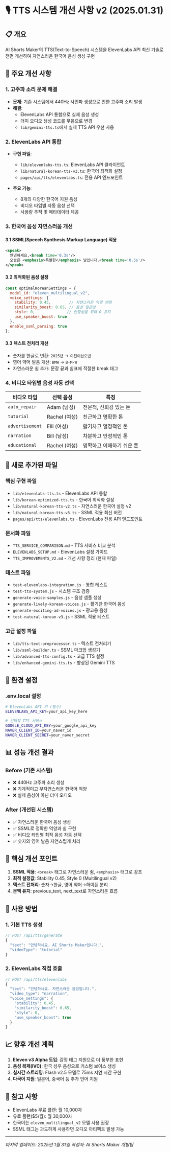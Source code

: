 # 🎙️ TTS 시스템 개선 사항 v2 (2025.01.31)

## 📋 개요
AI Shorts Maker의 TTS(Text-to-Speech) 시스템을 ElevenLabs API 최신 기술로 전면 개선하여 자연스러운 한국어 음성 생성 구현

## 🚀 주요 개선 사항

### 1. 고주파 소리 문제 해결
- **문제**: 기존 시스템에서 440Hz 사인파 생성으로 인한 고주파 소리 발생
- **해결**: 
  - ElevenLabs API 통합으로 실제 음성 생성
  - 더미 오디오 생성 코드를 무음으로 변경
  - `lib/gemini-tts.ts`에서 실제 TTS API 우선 사용

### 2. ElevenLabs API 통합
- **구현 파일**:
  - `lib/elevenlabs-tts.ts`: ElevenLabs API 클라이언트
  - `lib/natural-korean-tts-v3.ts`: 한국어 최적화 설정
  - `pages/api/tts/elevenlabs.ts`: 전용 API 엔드포인트

- **주요 기능**:
  - 8개의 다양한 한국어 지원 음성
  - 비디오 타입별 자동 음성 선택
  - 사용량 추적 및 메타데이터 제공

### 3. 한국어 음성 자연스러움 개선

#### 3.1 SSML(Speech Synthesis Markup Language) 적용
```xml
<speak>
  안녕하세요,<break time='0.3s'/> 
  오늘은 <emphasis>특별한</emphasis> 날입니다.<break time='0.5s'/>
</speak>
```

#### 3.2 최적화된 음성 설정
```javascript
const optimalKoreanSettings = {
  model_id: "eleven_multilingual_v2",
  voice_settings: {
    stability: 0.45,        // 자연스러운 억양 변화
    similarity_boost: 0.65, // 음성 일관성
    style: 0,              // 안정성을 위해 0 유지
    use_speaker_boost: true
  },
  enable_ssml_parsing: true
};
```

#### 3.3 텍스트 전처리 개선
- 숫자를 한글로 변환: `2025년` → `이천이십오년`
- 영어 약어 발음 개선: `BMW` → `B-M-W`
- 자연스러운 쉼 추가: 문장 끝과 쉼표에 적절한 break 태그

### 4. 비디오 타입별 음성 자동 선택

| 비디오 타입 | 선택 음성 | 특징 |
|------------|----------|------|
| `auto_repair` | Adam (남성) | 전문적, 신뢰감 있는 톤 |
| `tutorial` | Rachel (여성) | 친근하고 명확한 톤 |
| `advertisement` | Elli (여성) | 활기차고 열정적인 톤 |
| `narration` | Bill (남성) | 차분하고 안정적인 톤 |
| `educational` | Rachel (여성) | 명확하고 이해하기 쉬운 톤 |

## 📁 새로 추가된 파일

### 핵심 구현 파일
- `lib/elevenlabs-tts.ts` - ElevenLabs API 통합
- `lib/korean-optimized-tts.ts` - 한국어 최적화 설정
- `lib/natural-korean-tts-v2.ts` - 자연스러운 한국어 설정 v2
- `lib/natural-korean-tts-v3.ts` - SSML 적용 최신 버전
- `pages/api/tts/elevenlabs.ts` - ElevenLabs 전용 API 엔드포인트

### 문서화 파일
- `TTS_SERVICE_COMPARISON.md` - TTS 서비스 비교 분석
- `ELEVENLABS_SETUP.md` - ElevenLabs 설정 가이드
- `TTS_IMPROVEMENTS_V2.md` - 개선 사항 정리 (현재 파일)

### 테스트 파일
- `test-elevenlabs-integration.js` - 통합 테스트
- `test-tts-system.js` - 시스템 구조 검증
- `generate-voice-samples.js` - 음성 샘플 생성
- `generate-lively-korean-voices.js` - 활기찬 한국어 음성
- `generate-exciting-ad-voices.js` - 광고용 음성
- `test-natural-korean-v3.js` - SSML 적용 테스트

### 고급 설정 파일
- `lib/tts-text-preprocessor.ts` - 텍스트 전처리기
- `lib/ssml-builder.ts` - SSML 마크업 생성기
- `lib/advanced-tts-config.ts` - 고급 TTS 설정
- `lib/enhanced-gemini-tts.ts` - 향상된 Gemini TTS

## 🔧 환경 설정

### .env.local 설정
```bash
# ElevenLabs API 키 (필수)
ELEVENLABS_API_KEY=your_api_key_here

# 선택적 TTS 서비스
GOOGLE_CLOUD_API_KEY=your_google_api_key
NAVER_CLIENT_ID=your_naver_id
NAVER_CLIENT_SECRET=your_naver_secret
```

## 📊 성능 개선 결과

### Before (기존 시스템)
- ❌ 440Hz 고주파 소리 생성
- ❌ 기계적이고 부자연스러운 한국어 억양
- ❌ 실제 음성이 아닌 더미 오디오

### After (개선된 시스템)
- ✅ 자연스러운 한국어 음성 생성
- ✅ SSML로 정확한 억양과 쉼 구현
- ✅ 비디오 타입별 최적 음성 자동 선택
- ✅ 숫자와 영어 발음 자연스럽게 처리

## 🎯 핵심 개선 포인트

1. **SSML 적용**: `<break>` 태그로 자연스러운 쉼, `<emphasis>` 태그로 강조
2. **최적 설정값**: Stability 0.45, Style 0 (Multilingual v2)
3. **텍스트 전처리**: 숫자→한글, 영어 약어→하이픈 분리
4. **문맥 유지**: previous_text, next_text로 자연스러운 흐름

## 🚀 사용 방법

### 1. 기본 TTS 생성
```javascript
// POST /api/tts/generate
{
  "text": "안녕하세요. AI Shorts Maker입니다.",
  "videoType": "tutorial"
}
```

### 2. ElevenLabs 직접 호출
```javascript
// POST /api/tts/elevenlabs
{
  "text": "안녕하세요. 자연스러운 음성입니다.",
  "video_type": "narration",
  "voice_settings": {
    "stability": 0.45,
    "similarity_boost": 0.65,
    "style": 0,
    "use_speaker_boost": true
  }
}
```

## 📈 향후 개선 계획

1. **Eleven v3 Alpha 도입**: 감정 태그 지원으로 더 풍부한 표현
2. **음성 복제(IVC)**: 한국 성우 음성으로 커스텀 보이스 생성
3. **실시간 스트리밍**: Flash v2.5 모델로 75ms 지연 시간 구현
4. **다국어 지원**: 일본어, 중국어 등 추가 언어 지원

## 📝 참고 사항

- ElevenLabs 무료 플랜: 월 10,000자
- 유료 플랜($5/월): 월 30,000자
- 한국어는 `eleven_multilingual_v2` 모델 사용 권장
- SSML 태그는 과도하게 사용하면 오디오 아티팩트 발생 가능

---

*마지막 업데이트: 2025년 1월 31일*
*작성자: AI Shorts Maker 개발팀*